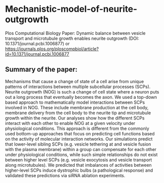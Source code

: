 # Mechanistic-model-of-neurite-outgrowth
Plos Computational Biology Paper: Dynamic balance between vesicle transport and microtubule growth enables neurite outgrowth
(DOI: 10.1371/journal.pcbi.1006877) or https://journals.plos.org/ploscompbiol/article?id=10.1371/journal.pcbi.1006877
## Summary of the paper:
Mechanisms that cause a change of state of a cell arise from unique patterns of interactions between multiple subcellular processes (SCPs). Neurite outgrowth (NOG) is such a change of cell state where a neuron puts out a long process that eventually becomes the axon. We used a top-down based approach to mathematically model interactions between SCPs involved in NOG. These include membrane production at the cell body, membrane delivery from the cell body to the neurite tip and microtubule growth within the neurite. Our analyses show how the different SCPs interact with each other to enable NOG at a given velocity under physiological conditions. This approach is different from the commonly used bottom-up approaches that focus on predicting cell functions based on the activity of molecular interaction networks. Our simulations predict that lower-level sibling SCPs (e.g. vesicle tethering at and vesicle fusion with the plasma membrane) within a group can compensate for each other under physiological conditions, while such simple relationships do not exist between higher level SCPs (e.g. vesicle exocytosis and vesicle transport along microtubules). We predicted that imbalances of activities between higher-level SCPs induce dystrophic bulbs (a pathological response) and validated these predictions via siRNA ablation experiments.
